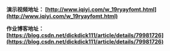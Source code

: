 **演示视频地址： [http://www.iqiyi.com/w_19ryayfomt.html](http://www.iqiyi.com/w_19ryayfomt.html)**

**作业博客地址： [https://blog.csdn.net/dickdick111/article/details/79981726](https://blog.csdn.net/dickdick111/article/details/79981726)**
